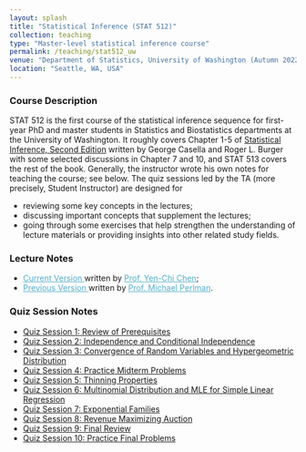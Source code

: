 ```yaml
---
layout: splash
title: "Statistical Inference (STAT 512)"
collection: teaching
type: "Master-level statistical inference course"
permalink: /teaching/stat512_uw
venue: "Department of Statistics, University of Washington (Autumn 2022)"
location: "Seattle, WA, USA"
---
```


<p></p>

### Course Description

STAT 512 is the first course of the statistical inference sequence for first-year PhD and master students in Statistics and Biostatistics departments at the University of Washington. It roughly covers Chapter 1-5 of [Statistical Inference, Second Edition](http://home.ustc.edu.cn/~zt001062/MaStmaterials/George%20Casella&Roger%20L.Berger--Statistical%20Inference.pdf) written by George Casella and Roger L. Burger with some selected discussions in Chapter 7 and 10, and STAT 513 covers the rest of the book. Generally, the instructor wrote his own notes for teaching the course; see below. The quiz sessions led by the TA (more precisely, Student Instructor) are designed for 
- reviewing some key concepts in the lectures;
- discussing important concepts that supplement the lectures;
- going through some exercises that help strengthen the understanding of lecture materials or providing insights into other related study fields.

### Lecture Notes

- <A href="http://faculty.washington.edu/yenchic/20A_stat512.html" style="color: #52adc8; text-decoration=underline"> Current Version </A> written by <A href="http://faculty.washington.edu/yenchic/index.html" style="color: #52adc8; text-decoration=underline"> Prof. Yen-Chi Chen</A>; 
- <A href="https://sites.stat.washington.edu/people/mdperlma/STAT%20512%20MDP%20Notes.pdf" style="color: #52adc8; text-decoration=underline"> Previous Version </A> written by <A href="https://stat.uw.edu/about-us/people/michael-perlman" style="color: #52adc8; text-decoration=underline"> Prof. Michael Perlman</A>.


### Quiz Session Notes

- [Quiz Session 1: Review of Prerequisites](file_stat512/Quiz1_09_28.pdf)
- [Quiz Session 2: Independence and Conditional Independence](file_stat512/Quiz2_solution.pdf)
- [Quiz Session 3: Convergence of Random Variables and Hypergeometric Distribution](file_stat512/Quiz3_solution.pdf)
- [Quiz Session 4: Practice Midterm Problems](file_stat512/Quiz4_solution.pdf)
- [Quiz Session 5: Thinning Properties](file_stat512/Quiz5_solution.pdf)
- [Quiz Session 6: Multinomial Distribution and MLE for Simple Linear Regression](file_stat512/Quiz6_solution.pdf)
- [Quiz Session 7: Exponential Families](file_stat512/Quiz7_solution.pdf)
- [Quiz Session 8: Revenue Maximizing Auction](file_stat512/Quiz8_solution.pdf)
- [Quiz Session 9: Final Review](file_stat512/Quiz9_review.pdf)
- [Quiz Session 10: Practice Final Problems](file_stat512/Quiz10_solution.pdf)
